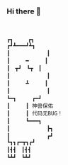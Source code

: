 ### Hi there 👋

<!--
**Ning-Qing/Ning-Qing** is a ✨ _special_ ✨ repository because its `README.md` (this file) appears on your GitHub profile.
Here are some ideas to get you started:

- 🔭 I’m currently working on ...
- 🌱 I’m currently learning ...
- 👯 I’m looking to collaborate on ...
- 🤔 I’m looking for help with ...
- 💬 Ask me about ...
- 📫 How to reach me: ...
- 😄 Pronouns: ...
- ⚡ Fun fact: ...
-->
```


┏┓　   ┏┓
┏┛┻━━━┛┻┓
┃　　　　　　　┃
┃　　　━　　　┃
┃　┳┛　┗┳　┃
┃　　　　　　　┃
┃　　　┻　　　┃
┃　　　　　　　┃
┗━┓　　　┏━┛
┃　　　┃ 神兽保佑
┃　　　┃ 代码无BUG！
┃　　　┗━━━┓
┃　　　　　　　┣┓
┃　　　　　　　┏┛
┗┓┓┏━┳┓┏┛
┃┫┫　┃┫┫
┗┻┛　┗┻┛
```
